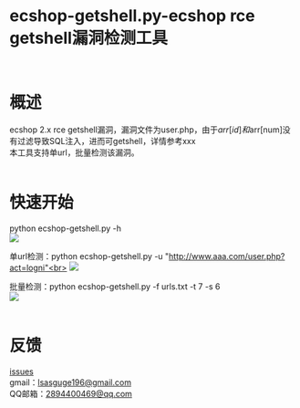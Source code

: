 ecshop-getshell.py-ecshop rce getshell漏洞检测工具<br><br>
========

# 概述<br>
ecshop 2.x rce getshell漏洞，漏洞文件为user.php，由于$arr[id]和$arr[num]没有过滤导致SQL注入，进而可getshell，详情参考xxx<br>
本工具支持单url，批量检测该漏洞。<br><br>

# 快速开始<br>
python ecshop-getshell.py -h<br>
![](https://github.com/theLSA/ecshop-getshell/raw/master/demo/ecshoprce04.png)
<br>

单url检测：python ecshop-getshell.py -u "http://www.aaa.com/user.php?act=logni"<br>
![](https://github.com/theLSA/ecshop-getshell/raw/master/demo/ecshoprce02.png)
<br>

批量检测：python ecshop-getshell.py -f urls.txt -t 7 -s 6<br>
![](https://github.com/theLSA/ecshop-getshell/raw/master/demo/ecshoprce03.png)
<br><br>

# 反馈<br>
[issues](https://github.com/theLSA/ecshop-getshell/issues)
<br>
gmail：lsasguge196@gmail.com<br>
QQ邮箱：2894400469@qq.com<br>
